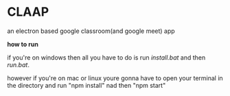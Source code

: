 # CLAAP
an electron based google classroom(and google meet) app

**how to run**

if you're on windows then all you have to do is run *install.bat* and then *run.bat*.

however if you're on mac or linux youre gonna have to open your terminal in the directory and run "npm install" nad then "npm start"
